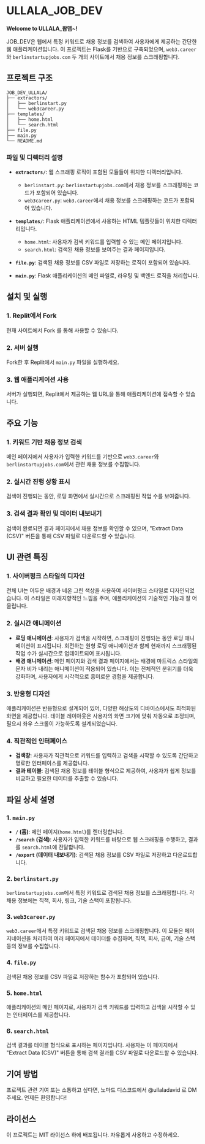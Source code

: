 # ULLALA_JOB_DEV

**Welcome to ULLALA_좝뎁~!**

JOB_DEV은 웹에서 특정 키워드로 채용 정보를 검색하여 사용자에게 제공하는 간단한 웹 애플리케이션입니다. 이 프로젝트는 Flask를 기반으로 구축되었으며, `web3.career`와 `berlinstartupjobs.com` 두 개의 사이트에서 채용 정보를 스크래핑합니다.

## 프로젝트 구조

```
JOB_DEV_ULLALA/
├── extractors/
│   ├── berlinstart.py
│   └── web3career.py
├── templates/
│   ├── home.html
│   └── search.html
├── file.py
├── main.py
└── README.md
```

### 파일 및 디렉터리 설명

- **`extractors/`**: 웹 스크래핑 로직이 포함된 모듈들이 위치한 디렉터리입니다.
  - `berlinstart.py`: `berlinstartupjobs.com`에서 채용 정보를 스크래핑하는 코드가 포함되어 있습니다.
  - `web3career.py`: `web3.career`에서 채용 정보를 스크래핑하는 코드가 포함되어 있습니다.

- **`templates/`**: Flask 애플리케이션에서 사용하는 HTML 템플릿들이 위치한 디렉터리입니다.
  - `home.html`: 사용자가 검색 키워드를 입력할 수 있는 메인 페이지입니다.
  - `search.html`: 검색된 채용 정보를 보여주는 결과 페이지입니다.

- **`file.py`**: 검색된 채용 정보를 CSV 파일로 저장하는 로직이 포함되어 있습니다.

- **`main.py`**: Flask 애플리케이션의 메인 파일로, 라우팅 및 백엔드 로직을 처리합니다.

## 설치 및 실행

### 1. Replit에서 Fork

현재 사이트에서 Fork 를 통해 사용할 수 있습니다.

### 2. 서버 실행

Fork한 후 Replit에서 `main.py` 파일을 실행하세요.

### 3. 웹 애플리케이션 사용

서버가 실행되면, Replit에서 제공하는 웹 URL을 통해 애플리케이션에 접속할 수 있습니다.

## 주요 기능

### 1. 키워드 기반 채용 정보 검색

메인 페이지에서 사용자가 입력한 키워드를 기반으로 `web3.career`와 `berlinstartupjobs.com`에서 관련 채용 정보를 수집합니다.

### 2. 실시간 진행 상황 표시

검색이 진행되는 동안, 로딩 화면에서 실시간으로 스크래핑된 작업 수를 보여줍니다.

### 3. 검색 결과 확인 및 데이터 내보내기

검색이 완료되면 결과 페이지에서 채용 정보를 확인할 수 있으며, "Extract Data (CSV)" 버튼을 통해 CSV 파일로 다운로드할 수 있습니다.

## UI 관련 특징

### 1. 사이버펑크 스타일의 디자인

전체 UI는 어두운 배경과 네온 그린 색상을 사용하여 사이버펑크 스타일로 디자인되었습니다. 이 스타일은 미래지향적인 느낌을 주며, 애플리케이션의 기술적인 기능과 잘 어울립니다.

### 2. 실시간 애니메이션

- **로딩 애니메이션**: 사용자가 검색을 시작하면, 스크래핑이 진행되는 동안 로딩 애니메이션이 표시됩니다. 회전하는 원형 로딩 애니메이션과 함께 현재까지 스크래핑된 작업 수가 실시간으로 업데이트되어 표시됩니다.
- **배경 애니메이션**: 메인 페이지와 검색 결과 페이지에서는 배경에 마트릭스 스타일의 문자 비가 내리는 애니메이션이 적용되어 있습니다. 이는 전체적인 분위기를 더욱 강화하며, 사용자에게 시각적으로 흥미로운 경험을 제공합니다.

### 3. 반응형 디자인

애플리케이션은 반응형으로 설계되어 있어, 다양한 해상도의 디바이스에서도 최적화된 화면을 제공합니다. 테이블 레이아웃은 사용자의 화면 크기에 맞춰 자동으로 조정되며, 필요시 좌우 스크롤이 가능하도록 설계되었습니다.

### 4. 직관적인 인터페이스

- **검색창**: 사용자가 직관적으로 키워드를 입력하고 검색을 시작할 수 있도록 간단하고 명료한 인터페이스를 제공합니다.
- **결과 테이블**: 검색된 채용 정보를 테이블 형식으로 제공하여, 사용자가 쉽게 정보를 비교하고 필요한 데이터를 추출할 수 있습니다.

## 파일 상세 설명

### 1. `main.py`

- **`/` (홈)**: 메인 페이지(`home.html`)를 렌더링합니다.
- **`/search` (검색)**: 사용자가 입력한 키워드를 바탕으로 웹 스크래핑을 수행하고, 결과를 `search.html`에 전달합니다.
- **`/export` (데이터 내보내기)**: 검색된 채용 정보를 CSV 파일로 저장하고 다운로드합니다.

### 2. `berlinstart.py`

`berlinstartupjobs.com`에서 특정 키워드로 검색된 채용 정보를 스크래핑합니다. 각 채용 정보에는 직책, 회사, 링크, 기술 스택이 포함됩니다.

### 3. `web3career.py`

`web3.career`에서 특정 키워드로 검색된 채용 정보를 스크래핑합니다. 이 모듈은 페이지네이션을 처리하여 여러 페이지에서 데이터를 수집하며, 직책, 회사, 급여, 기술 스택 등의 정보를 수집합니다.

### 4. `file.py`

검색된 채용 정보를 CSV 파일로 저장하는 함수가 포함되어 있습니다.

### 5. `home.html`

애플리케이션의 메인 페이지로, 사용자가 검색 키워드를 입력하고 검색을 시작할 수 있는 인터페이스를 제공합니다.

### 6. `search.html`

검색 결과를 테이블 형식으로 표시하는 페이지입니다. 사용자는 이 페이지에서 "Extract Data (CSV)" 버튼을 통해 검색 결과를 CSV 파일로 다운로드할 수 있습니다.

## 기여 방법

프로젝트 관련 기여 또는 소통하고 싶다면, 노마드 디스코드에서 @ullaladavid 로 DM 주세요. 언제든 환영합니다!

## 라이선스

이 프로젝트는 MIT 라이선스 하에 배포됩니다. 자유롭게 사용하고 수정하세요.